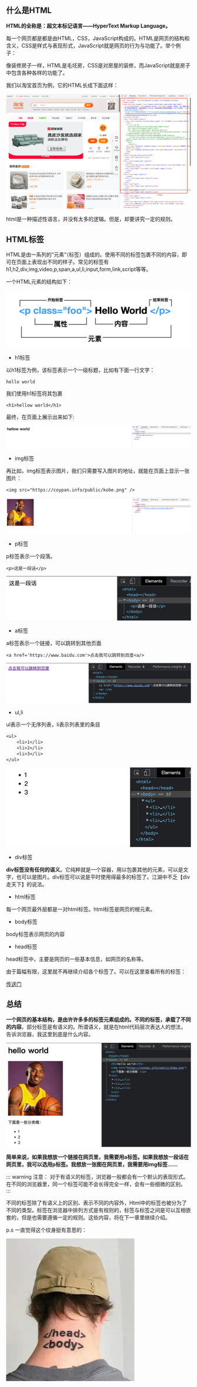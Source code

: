 ## 什么是HTML

**HTML的全称是：超文本标记语言——HyperText Markup Language。**

每一个网页都是都是由HTML，CSS，JavaScript构成的。HTML是网页的结构和含义，CSS是样式与表现形式，JavaScript就是网页的行为与功能了。举个例子：

像装修房子一样，HTML是毛坯房，CSS是对房屋的装修，而JavaScript就是房子中包含各种各样的功能了。

我们以淘宝首页为例，它的HTML长成下面这样：

![An image](./html_1.png)

html是一种描述性语言，并没有太多的逻辑。但是，却要讲究一定的规则。

## HTML标签

HTML是由一系列的”元素“（标签）组成的。使用不同的标签包裹不同的内容，即可在页面上表现出不同的样子。常见的标签有h1,h2,div,img,video,p,span,a,ul,li,input,form,link,script等等。

一个HTML元素的结构如下：

![An image](./html_14.png)

- h1标签

以h1标签为例，该标签表示一个一级标题，比如有下面一行文字：
```
hello world
```
我们使用h1标签将其包裹
```
<h1>hellow world</h1>
```
最终，在页面上展示出来如下:

![An image](./html_2.png)

- img标签

再比如，img标签表示图片，我们只需要写入图片的地址，就能在页面上显示一张图片：

```
<img src="https://coypan.info/public/kobe.png" />
```

![An image](./html_3.png)

- p标签

p标签表示一个段落。
```
<p>这是一段话</p>
```
![An image](./html_4.png)

- a标签

a标签表示一个链接，可以跳转到其他页面

```
<a href='https://www.baidu.com'>点击我可以跳转到百度<a/> 
```
![An image](./html_5.png)

- ul,li

ul表示一个无序列表，li表示列表里的条目

```
<ul>
    <li>1</li>
    <li>2</li>
    <li>3</li>
</ul>
```
![An image](./html_6.png)

- div标签

**div标签没有任何的语义**。它纯粹就是一个容器，用以包裹其他的元素，可以是文字，也可以是图片。div标签可以说是平时使用得最多的标签了。江湖中不乏【div走天下】的说法。

- html标签

每一个网页最外层都是一对html标签。html标签是网页的根元素。

- body标签

body标签表示网页的内容

- head标签

head标签中，主要是网页的一些基本信息，如网页的名称等。


由于篇幅有限，这里就不再继续介绍各个标签了。可以在这里查看所有的标签：

[传送门](https://developer.mozilla.org/zh-CN/docs/Web/HTML/Element)

## 总结

**一个网页的基本结构，是由许许多多的标签元素组成的。不同的标签，承载了不同的内容**。部分标签是有语义的。所谓语义，就是在html代码层次表达人的想法，告诉浏览器，我这里到底是什么内容。

![An image](./html_7.png)

**简单来说，如果我想放一个链接在网页里，我需要用a标签。如果我想放一段话在网页里，我可以选用p标签。我想放一张图在网页里，我需要用img标签......**

::: warning 注意：
对于有语义的标签，浏览器一般都会有一个默认的表现形式。在不同的浏览器里，同一个标签可能不会长得完全一样，会有一些细微的区别。
:::

不同的标签除了有语义上的区别、表示不同的内容外，Html中的标签也被分为了不同的类型。标签在浏览器中排列方式是有规则的，标签与标签之间是可以互相嵌套的，但是也需要遵循一定的规则。这些内容，将在下一章里继续介绍。

p.s 一直觉得这个纹身挺有意思的：

![An image](./html_8.png)


